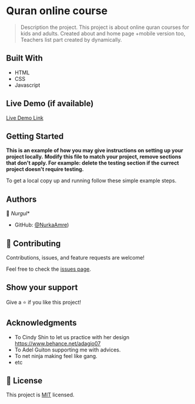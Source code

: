 # Quran online course 

> Description the project.
This project is about online quran courses for kids and adults. Created about and home page +mobile version too,
Teachers list part created by dynamically. 


## Built With

- HTML
- CSS
- Javascript

## Live Demo (if available)

[Live Demo Link](https://livedemo.com)


## Getting Started

**This is an example of how you may give instructions on setting up your project locally.**
**Modify this file to match your project, remove sections that don't apply. For example: delete the testing section if the currect project doesn't require testing.**


To get a local copy up and running follow these simple example steps.


## Authors

👤 *Nurgul**

- GitHub: [@NurkaAmre](https://github.com/NurkaAmre))

## 🤝 Contributing

Contributions, issues, and feature requests are welcome!

Feel free to check the [issues page](../../issues/).

## Show your support

Give a ⭐️ if you like this project!

## Acknowledgments

- To Cindy Shin to let us practice with her design https://www.behance.net/adagio07
- To Adel Guiton supporting me with advices.
- To net ninja making feel like gang.
- etc

## 📝 License

This project is [MIT](./MIT.md) licensed.

